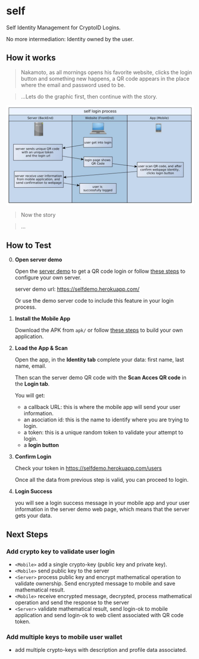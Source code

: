 # self
Self Identity Management for CryptoID Logins.

No more intermediation: Identity owned by the user.

## How it works

> Nakamoto, as all mornings opens his favorite website, clicks the login button and something new happens, a QR code appears in the place where the email and password used to be.

>...Lets do the graphic first, then continue with the story.

<p align="center">
  <img src="/docs/img/self-process-basic.jpg" width="850">
</p>


> Now the story

> ...

## How to Test

0. **Open server demo**

    Open the [server demo](https://selfdemo.herokuapp.com/) to get a QR code login or follow [these steps](server/README.md) to configure your own server.

    server demo url: https://selfdemo.herokuapp.com/

    Or use the demo server code to include this feature in your login process.

0. **Install the Mobile App**

    Download the APK from `apk/` or follow [these steps](mobileapp/README.md) to build your own application.

0. **Load the App & Scan**

    Open the app, in the **Identity tab**  complete your data: first name, last name, email.

    Then scan the server demo QR code with the **Scan Acces QR code** in the **Login tab**.

    You will get:
    * a callback URL: this is where the mobile app will send your user information.
    * an asociation id: this is the name to identify where you are trying to login.
    * a token: this is a unique random token to validate your attempt to login.
    * a **login button**

0. **Confirm Login**

    Check your token in https://selfdemo.herokuapp.com/users

    Once all the data from previous step is valid, you can proceed to login.

0. **Login Success**

    you will see a login success message in your mobile app and your user information in the server demo web page, which means that the server gets your data.

## Next Steps

### Add crypto key to validate user login
* `<Mobile>` add a single crypto-key (public key and private key).
* `<Mobile>`  send public key to the server
* `<Server>` process public key and encrypt mathematical operation to validate ownership. Send encrypted message to mobile and save mathematical result.
* `<Mobile>`  receive encrypted message, decrypted, process mathematical operation and send the response to the server
* `<Server>` validate mathematical result, send login-ok to mobile application and send login-ok to web client associated with QR code token.

### Add multiple keys to mobile user wallet
* add multiple crypto-keys with description and profile data associated.
